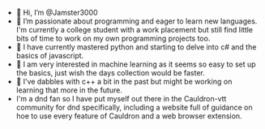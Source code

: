 - 👋 Hi, I’m @Jamster3000
- 👀 I’m passionate about programming and eager to learn new languages. I'm currently a college student with a work placement but still find little bits of time to work on my own programming projects too.
- 🌿 I have currently mastered python and starting to delve into c# and the basics of javascript.
- 🍂 I am very interested in machine learning as it seems so easy to set up the basics, just wish the days collection would be faster.
- 🌱 I've dabbles with c++ a bit in the past but might be working on learning that more in the future.
- I'm a dnd fan so I have put myself out there in the Cauldron-vtt community for dnd specifically, including a website full of guidance on hoe to use every feature of Cauldron and a web browser extension.
